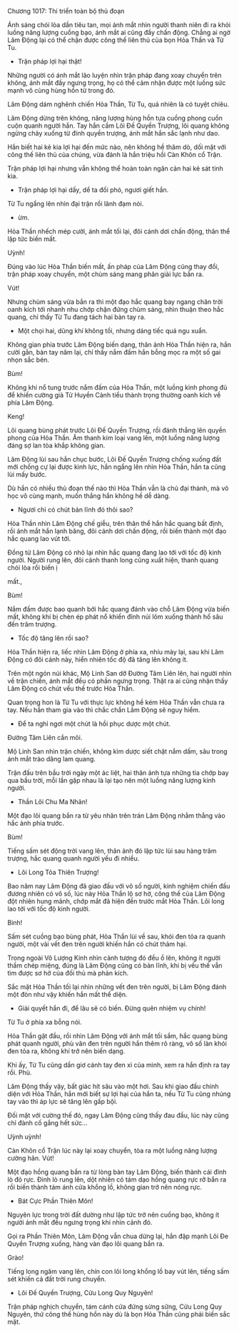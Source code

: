 




Chương 1017: Thi triển toàn bộ thủ đoạn


Ánh sáng chói lòa dần tiêu tan, mọi ánh mắt nhìn người thanh niên đi ra khỏi luồng năng lượng cuồng bạo, ánh mắt ai cũng đầy chấn động. Chẳng ai ngờ Lâm Động lại có thể chặn được công thế liên thủ của bọn Hỏa Thần và Từ Tu.

- Trận pháp lợi hại thật!

Những người có ánh mắt lão luyện nhìn trận pháp đang xoay chuyển trên không, ánh mắt đầy ngưng trọng, họ có thể cảm nhận được một luồng sức mạnh vô cùng hùng hồn từ trong đó.

Lâm Động dám nghênh chiến Hỏa Thần, Từ Tu, quả nhiên là có tuyệt chiêu.

Lâm Động dừng trên không, năng lượng hùng hồn tựa cuồng phong cuồn cuộn quanh người hắn. Tay hắn cầm Lôi Đế Quyền Trượng, lôi quang không ngừng chảy xuống từ đinh quyền trượng, ánh mắt hắn sắc lạnh như dao.

Hắn biết hai kẻ kia lợi hại đến mức nào, nên không hề thăm dò, dối mặt với công thế liên thủ của chúng, vừa đánh là hắn triệu hồi Càn Khôn cổ Trận.

Trận pháp lợi hại nhưng vẫn không thể hoàn toàn ngăn cản hai kẻ sát tinh kia.

- Trận pháp lợi hại dấy, dể ta đối phó, ngươi giết hắn.

Từ Tu ngẩng lên nhìn đại trận rồi lãnh đạm nói.

- ừm.

Hỏa Thần nhếch mép cười, ánh mắt tối lại, đôi cánh dơi chấn động, thân thể lập tức biến mất.

Uỳnh!

Đúng vào lúc Hỏa Thần biến mất, ấn pháp của Lâm Động cũng thay đổi, trận pháp xoay chuyển, một chùm sáng mang phân giải lực bắn ra.

Vút!

Nhưng chùm sáng vừa bắn ra thì một đạo hắc quang bay ngang chân trời oanh kích tới nhanh nhu chớp chặn đứng chùm sáng, nhìn thuận theo hắc quang, chỉ thấy Từ Tu đang tách hai bàn tay ra.

- Một chọi hai, dũng khí không tồi, nhưng dáng tiếc quá ngu xuẩn.

Không gian phía trước Lâm Động biến dạng, thân ảnh Hỏa Thần hiện ra, hắn cười gằn, bàn tay năm lại, chỉ thấy nắm đấm hắn bỗng mọc ra một số gai nhọn sắc bén.

Bùm!

Không khí nổ tung trước nắm đấm của Hỏa Thần, một luồng kình phong đủ để khiến cường giả Tử Huyền Cảnh tiểu thành trọng thường oanh kích về phía Lâm Động.

Keng!

Lôi quang bùng phát trước Lôi Đế Quyền Trượng, rồi đánh thẳng lên quyền phong của Hỏa Thần. Âm thanh kim loại vang lên, một luồng năng lượng đáng sợ lan tòa khắp không gian.

Lâm Động lùi sau hắn chục bước, Lôi Đế Quyền Trượng chống xuống đất mới chống cự lại được kình lực, hắn ngẩng lên nhìn Hỏa Thần, hắn ta cũng lùi mấy bước.

Dù hắn có nhiều thủ đoạn thế nào thì Hỏa Thần vẫn là chủ đại thành, mà võ học vô cùng mạnh, muốn thắng hắn không hề dễ dàng.

- Ngươi chỉ có chút bản lĩnh đó thôi sao?

Hỏa Thần nhìn Lâm Động chế giễu, trên thân thể hắn hắc quang bất định, rồi ánh mắt hắn lạnh băng, đôi cánh dơi chấn động, rồi biến thành một đạo hắc quang lao vút tới.

Đồng tử Lâm Động có nhỏ lại nhìn hắc quang đang lao tới với tốc độ kinh người. Người rung lên, đôi cánh thanh long cũng xuất hiện, thanh quang chói lòa rồi biến ị

mất.,

Bùm!

Nắm đấm được bao quanh bởi hắc quang đánh vào chỗ Lâm Động vừa biến mất, không khí bị chèn ép phát nổ khiến đỉnh núi lõm xuống thành hố sâu đến trăm trượng.

- Tốc độ tăng lên rồi sao?

Hỏa Thần hiện ra, liếc nhìn Lâm Động ở phía xa, nhíu mày lại, sau khi Lâm Động có đôi cánh này, hiển nhiên tốc độ đã tăng lên không ít.

Trên một ngón núi khác, Mộ Linh San dỡ Đường Tâm Liên lên, hai người nhìn về trận chiến, ánh mắt đều có phần ngưng trọng. Thật ra ai cũng nhận thấy Lâm Động có chút vếu thế trước Hỏa Thần.

Quan trọng hon là Từ Tu với thực lực không hề kém Hỏa Thần vẫn chưa ra tay. Nếu hắn tham gia vào thì chắc chắn Lâm Động sẽ nguy hiểm.

- Để ta nghỉ ngơi một chút là hồi phục dược một chút.

Đường Tâm Liên cắn môi.

Mộ Linh San nhìn trận chiến, không kìm dược siết chặt nắm dấm, sâu trong ánh mắt trào dâng lam quang.

Trận đấu trên bầu trời ngày một ác liệt, hai thân ảnh tựa những tia chớp bay qua bầu trời, mỗi lần gặp nhau là lại tạo nên một luồng năng lượng kinh người.

- Thần Lôi Chu Ma Nhãn!

Một đạo lôi quang bắn ra từ yêu nhãn trên trán Lâm Động nhằm thẳng vào hắc ảnh phía trước.

Bùm!

Tiếng sấm sét động trời vang lên, thân ảnh đó lập tức lùi sau hàng trăm trượng, hắc quang quanh người yếu đi nhiều.

- Lôi Long Tỏa Thiên Trượng!

Bao năm nay Lâm Động đã giao đấu với vô số người, kinh nghiệm chiến đấu đương nhiên có vô số, lúc này Hỏa Thần lộ sơ hờ, công thế của Lâm Động đột nhiên hung mãnh, chớp mắt đã hiện đến trước mắt Hỏa Thần. Lôi long lao tới với tốc độ kinh người.

Binh!

Sấm sét cuồng bạo bùng phát, Hỏa Thần lùi về sau, khói đen tỏa ra quanh người, một vài vết đen trên người khiến hắn có chút thảm hại.

Trong ngoài Vô Lượng Kính nhìn cảnh tượng đó đều ồ lên, không ít người thầm chép miệng, đúng là Lâm Động cũng có bản lĩnh, khi bị vếu thế vẫn tìm được sơ hở của đối thủ mà phản kích.

Sắc mặt Hỏa Thần tối lại nhìn những vết đen trên người, bị Lâm Động đánh một đòn như vậy khiến hắn mất thể diện.

- Giải quyết hắn đi, để lâu sẽ có biến. Đừng quên nhiệm vụ chính!

Từ Tu ở phía xa bỗng nói.

Hỏa Thần gật đầu, rồi nhìn Lâm Động với ánh mắt tối sầm, hắc quang bùng phát quanh người, phù văn đen trên người hắn thêm rõ ràng, vô số làn khói đen tỏa ra, không khí trở nên biến dạng.

Khi ấy, Từ Tu cũng dần giơ cánh tay đen xì của mình, xem ra hắn định ra tay rồi. Phù.

Lâm Động thấy vậy, bất giác hít sâu vào một hơi. Sau khi giao đấu chính diện với Hỏa Thần, hắn mới biết sự lợi hại của hắn ta, nếu Từ Tu cũng nhúng tay vào thì áp lực sẽ tăng lên gấp bội.

Đối mặt với cường thế đó, ngay Lâm Động cũng thấy đau đầu, lúc này cũng chỉ đành cố gắng hết sức...

Uỳnh uỳnh!

Càn Khôn cổ Trận lúc này lại xoay chuyển, tòa ra một luồng năng lượng cường hãn. Vút!

Một đạo hồng quang bắn ra từ lòng bàn tay Lâm Động, biến thành cái đỉnh lò đỏ rực. Đinh lò rung lên, dột nhiên có tám dạo hồng quang rực rỡ bắn ra rồi biến thành tám ánh cửa khổng lồ, không gian trở nên nóng rực.

- Bát Cực Phần Thiên Môn!

Nguyên lực trong trời đất dường như lập tức trở nên cuồng bạo, không ít người ánh mắt đều ngưng trọng khi nhìn cảnh đó.

Gọi ra Phần Thiên Môn, Lâm Động vẫn chua dừng lại, hắn đập mạnh Lôi Đe Quyền Trượng xuống, hàng vàn đạo lôi quang bắn ra.

Grào!

Tiếng long ngâm vang lên, chín con lôi long khổng lồ bay vút lên, tiếng sấm sét khiến cả đất trời rung chuyển.

- Lôi Đế Quyền Trượng, Cửu Long Quy Nguyên!

Trận pháp nghịch chuyển, tám cánh cửa đứng sừng sững, Cửu Long Quy Nguyên, thứ công thế hùng hồn này dù là bọn Hỏa Thần cũng phải biến sắc mặt.




